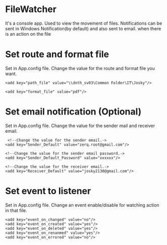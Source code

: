 # FileWatcher
It's a console app. Used to view the movement of files. Notifications can be sent in Windows Notification(by default) and also sent to email. when there is an action on the file
  
# Set route and format file
  Set in App.config file. Change the value for the route and format file you want.
  
    <add key="path_file" value="\\dnth_sv03\Common Folder\IT\Josky"/>
    
    <add key="format_file" value="pdf"/>
    
# Set email notification (Optional)
  Set in App.config file. Change the value for the sender mail and receiver email.

     <!--Change the value for the sender email.->
    <add key="Sender_Default" value="zerq.root@gmail.com"/>
    
    <!--Change the value for the sender email password.->
    <add key="Sender_Default_Password" value="xxxxxx"/>
    
    <!--Change the value for the receiver email.->
    <add key="Receiver_Default" value="josky2130@gmail.com"/>
    
# Set event to listener
  Set in App.config file. Change an event enable/disable for watching action in that file.
  
    <add key="event_on_changed" value="no"/>
    <add key="event_on_created" value="yes"/>
    <add key="event_on_deleted" value="yes"/>
    <add key="event_on_renanmed" value="yes"/>
    <add key="event_on_errored" value="no"/>
